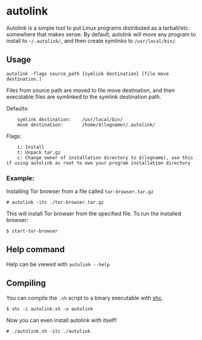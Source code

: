# autolink

Autolink is a simple tool to put Linux programs distributed as a tarball/etc. somewhere that makes sense. By default, autolink will move any program to install to `~/.autolink/`, and then create symlinks to `/usr/local/bin/`.

## Usage

`autolink -flags source_path [symlink destination] [file move destination.]`

Files from source path are moved to file move destination, and then executable files are symlinked to the symlink destination path.

Defaults:
        
        symlink destination:    /usr/local/bin/
        move destination:       /home/$(logname)/.autolink/

Flags:
        
        i: Install
        t: Unpack tar.gz
        c: Change owner of installation directory to $(logname), use this if using autolink as root to own your program installation directory


### Example:

Installing Tor browser from a file called `tor-browser.tar.gz`

`# autolink -itc ./tor-browser.tar.gz`

This will install Tor browser from the specified file. To run the installed browser:

`$ start-tor-browser`

## Help command

Help can be viewed with `autolink --help`

## Compiling

You can compile the `.sh` script to a binary executable with [shc](https://github.com/neurobin/shc).

`$ shc -i autolink.sh -o autolink`

Now you can even install autolink with itself!

`# ./autolink.sh -itc ./autolink`